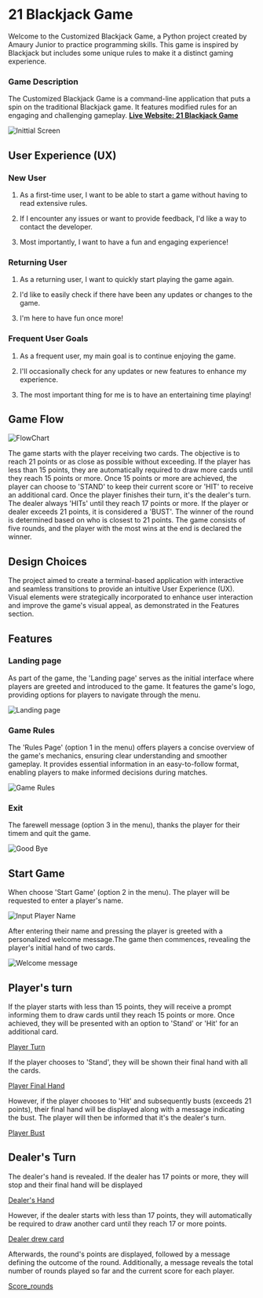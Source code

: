 # 21 Blackjack Game
Welcome to the Customized Blackjack Game, a Python project created by Amaury Junior to practice programming skills. This game is inspired by Blackjack but includes some unique rules to make it a distinct gaming experience.

### Game Description

The Customized Blackjack Game is a command-line application that puts a spin on the traditional Blackjack game. It features modified rules for an engaging and challenging gameplay. [**Live Website: 21 Blackjack Game**](https://gameblackjack-a1c3e6bb9955.herokuapp.com/)

![Inittial Screen](docs/inittial_screen.png)

## User Experience (UX)

### New User

1. As a first-time user, I want to be able to start a game without having to read extensive rules.

2. If I encounter any issues or want to provide feedback, I'd like a way to contact the developer.

3. Most importantly, I want to have a fun and engaging experience!

### Returning User

1. As a returning user, I want to quickly start playing the game again.

2. I'd like to easily check if there have been any updates or changes to the game.

3. I'm here to have fun once more!

### Frequent User Goals

1. As a frequent user, my main goal is to continue enjoying the game.

2. I'll occasionally check for any updates or new features to enhance my experience.

3. The most important thing for me is to have an entertaining time playing!

## Game Flow

![FlowChart](docs/flow_chart.png)

The game starts with the player receiving two cards. The objective is to reach 21 points or as close as possible without exceeding. If the player has less than 15 points, they are automatically required to draw more cards until they reach 15 points or more. Once 15 points or more are achieved, the player can choose to 'STAND' to keep their current score or 'HIT' to receive an additional card. Once the player finishes their turn, it's the dealer's turn. The dealer always 'HITs' until they reach 17 points or more. If the player or dealer exceeds 21 points, it is considered a 'BUST'. The winner of the round is determined based on who is closest to 21 points. The game consists of five rounds, and the player with the most wins at the end is declared the winner.

## Design Choices

The project aimed to create a terminal-based application with interactive and seamless transitions to provide an intuitive User Experience (UX). Visual elements were strategically incorporated to enhance user interaction and improve the game's visual appeal, as demonstrated in the Features section.

## Features

### Landing page

As part of the game, the 'Landing page' serves as the initial interface where players are greeted and introduced to the game. It features the game's logo, providing options for players to navigate through the menu.

![Landing page](docs/inittial_screen.png)

### Game Rules

The 'Rules Page' (option 1 in the menu) offers players a concise overview of the game's mechanics, ensuring clear understanding and smoother gameplay. It provides essential information in an easy-to-follow format, enabling players to make informed decisions during matches.

![Game Rules](docs/rules.png)

### Exit

The farewell message (option 3 in the menu), thanks the player for their timem and quit the game.

![Good Bye](docs/good_bye.png)

## Start Game

When choose 'Start Game' (option 2 in the menu). The player will be requested to enter a player's name.

![Input Player Name](docs/input_name_player.png)

After entering their name and pressing the player is greeted with a personalized welcome message.The game then commences, revealing the player's initial hand of two cards.

![Welcome message](docs/welcome_message.png)

## Player's turn

If the player starts with less than 15 points, they will receive a prompt informing them to draw cards until they reach 15 points or more. Once achieved, they will be presented with an option to 'Stand' or 'Hit' for an additional card.

[Player Turn](docs/player_turn_01.png)

If the player chooses to 'Stand', they will be shown their final hand with all the cards.

[Player Final Hand](docs/player_turn_02.png)

However, if the player chooses to 'Hit' and subsequently busts (exceeds 21 points), their final hand will be displayed along with a message indicating the bust. The player will then be informed that it's the dealer's turn.

[Player Bust](docs/player_turn_03.png)

## Dealer's Turn

The dealer's hand is revealed. If the dealer has 17 points or more, they will stop and their final hand will be displayed

[Dealer's Hand](docs/dealer_tunr_01.png)

However, if the dealer starts with less than 17 points, they will automatically be required to draw another card until they reach 17 or more points.

[Dealer drew card](docs/dealer_tunr_02.png)

Afterwards, the round's points are displayed, followed by a message defining the outcome of the round. Additionally, a message reveals the total number of rounds played so far and the current score for each player.

[Score_rounds](docs/score_rounds.png)